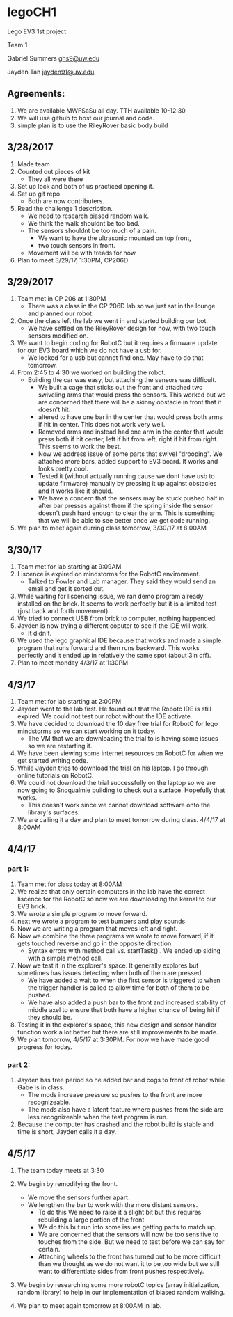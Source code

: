 # legoCH1
Lego EV3 1st project.

Team 1

Gabriel Summers   ghs9@uw.edu

Jayden Tan        jayden91@uw.edu

## Agreements:
  1) We are available MWFSaSu all day. TTH available 10-12:30
  2) We will use github to host our journal and code.
  3) simple plan is to use the RileyRover basic body build 

## 3/28/2017
  1) Made team
  2) Counted out pieces of kit
     * They all were there
  3) Set up lock and both of us practiced opening it.
  4) Set up git repo
     * Both are now contributers.
  5) Read the challenge 1 description.
      * We need to research biased random walk.
      * We think the walk shouldnt be too bad.
      * The sensors shouldnt be too much of a pain.
          * We want to have the ultrasonic mounted on top front,
          * two touch sensors in front.
      * Movement will be with treads for now.
  6) Plan to meet 3/29/17, 1:30PM, CP206D
  
## 3/29/2017
  1) Team met in CP 206 at 1:30PM
      * There was a class in the CP 206D lab so we just sat in the lounge and planned our robot.
  2) Once the class left the lab we went in and started building our bot.
      * We have settled on the RileyRover design for now, with two touch sensors modified on.
  3) We want to begin coding for RobotC but it requires a firmware update for our EV3 board which we do not have a usb for.
      * We looked for a usb but cannot find one. May have to do that tomorrow.
  4) From 2:45 to 4:30 we worked on building the robot.
      * Building the car was easy, but attaching the sensors was difficult.
          * We built a cage that sticks out the front and attached two swiveling arms that would press the sensors. This worked but we are concerned that there will be a skinny obstacle in front that it doesn't hit.
          * altered to have one bar in the center that would press both arms if hit in center. This does not work very well.
          * Removed arms and instead had one arm in the center that would press both if hit center, left if hit from left, right if hit from right. This seems to work the best.
          * Now we address issue of some parts that swivel "drooping". We attached more bars, added support to EV3 board. It works and looks pretty cool.
          * Tested it (without actually running cause we dont have usb to update firmware) manually by pressing it up against obstacles and it works like it should.
          * We have a concern that the sensers may be stuck pushed half in after bar presses against them if the spring inside the sensor doesn't push hard enough to clear the arm. This is something that we will be able to see better once we get code running.
  5) We plan to meet again durring class tomorrow, 3/30/17 at 8:00AM
  
## 3/30/17
  1) Team met for lab starting at 9:09AM
  2) Liscence is expired on mindstorms for the RobotC environment.
      * Talked to Fowler and Lab manager. They said they would send an email and get it sorted out.
  3) While waiting for liscencing issue, we ran demo program already installed on the brick. It seems to work perfectly but it is a limited test (just back and forth movement).
  4) We tried to connect USB from brick to computer, nothing happended.
  5) Jayden is now trying a different coputer to see if the IDE will work.
      * It didn't.
  6) We used the lego graphical IDE because that works and made a simple program that runs forward and then runs backward. This works perfectly and it ended up in relatively the same spot (about 3in off).
  7) Plan to meet monday 4/3/17 at 1:30PM
  
## 4/3/17
  1) Team met for lab starting at 2:00PM
  2) Jayden went to the lab first. He found out that the Robotc IDE is still expired. We could not test our robot without the IDE activate.
  3) We have decided to download the 10 day free trial for RobotC for lego mindstorms so we can start working on it today.
      * The VM that we are downloading the trial to is having some issues so we are restarting it.
  4) We have been viewing some internet resources on RobotC for when we get started writing code.
  5) While Jayden tries to download the trial on his laptop. I go through online tutorials on RobotC.
  6) We could not download the trial successfully on the laptop so we are now going to Snoqualmie building to check out a surface. Hopefully that works.
      * This doesn't work since we cannot download software onto the library's surfaces.
  7) We are calling it a day and plan to meet tomorrow during class. 4/4/17 at 8:00AM
  
## 4/4/17
  
  ### part 1:
  1) Team met for class today at 8:00AM
  2) We realize that only certain computers in the lab have the correct liscence for the RobotC so now we are downloading the kernal to our EV3 brick.
  3) We wrote a simple program to move forward.
  4) next we wrote a program to test bumpers and play sounds.
  5) Now we are writing a program that moves left and right.
  6) Now we combine the three programs we wrote to move forward, if it gets touched reverse and go in the opposite direction.
      * Syntax errors with method call vs. startTask().. We ended up siding with a simple method call.
  7) Now we test it in the explorer's space. It generally explores but sometimes has issues detecting when both of them are pressed.
      * We have added a wait to when the first sensor is triggered to when the trigger handler is called to allow time for both of them to be pushed.
      * We have also added a push bar to the front and increased stability of middle axel to ensure that both have a higher chance of being hit if they should be.
  8) Testing it in the explorer's space, this new design and sensor handler function work a lot better but there are still improvements to be made.
  9) We plan tomorrow, 4/5/17 at 3:30PM. For now we have made good progress for today.
  
  ### part 2:
  1) Jayden has free period so he added bar and cogs to front of robot while Gabe is in class.
        * The mods increase pressure so pushes to the front are more recognizeable.
        * The mods also have a latent feature where pushes from the side are less recognizeable when the test program is run.
  2) Because the computer has crashed and the robot build is stable and time is short, Jayden calls it a day.
  
## 4/5/17
  1) The team today meets at 3:30
  2) We begin by remodifying the front.
      * We move the sensors further apart.
      * We lengthen the bar to work with the more distant sensors.
          * To do this We need to raise it a slight bit but this requires rebuilding a large portion of the front
          * We do this but run into some issues getting parts to match up.
          * We are concerned that the sensors will now be too sensitive to touches from the side. But we need to test before we can say for certain.
          * Attaching wheels to the front has turned out to be more difficult than we thought as we do not want it to be too wide but we still want to differentiate sides from front pushes respectively.

  3) We begin by researching some more robotC topics (array initialization, random library) to help in our implementation of biased random walking.
  4) We plan to meet again tomorrow at 8:00AM in lab.
